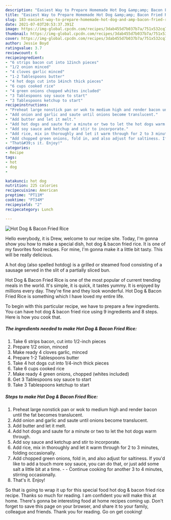 ```yaml
---
description: "Easiest Way to Prepare Homemade Hot Dog &amp;amp; Bacon Fried Rice"
title: "Easiest Way to Prepare Homemade Hot Dog &amp;amp; Bacon Fried Rice"
slug: 183-easiest-way-to-prepare-homemade-hot-dog-and-amp-bacon-fried-rice
date: 2021-07-03T20:53:37.391Z
image: https://img-global.cpcdn.com/recipes/3dab455d7b037b7a/751x532cq70/hot-dog-bacon-fried-rice-recipe-main-photo.jpg
thumbnail: https://img-global.cpcdn.com/recipes/3dab455d7b037b7a/751x532cq70/hot-dog-bacon-fried-rice-recipe-main-photo.jpg
cover: https://img-global.cpcdn.com/recipes/3dab455d7b037b7a/751x532cq70/hot-dog-bacon-fried-rice-recipe-main-photo.jpg
author: Jessie Boyd
ratingvalue: 3.7
reviewcount: 6
recipeingredient:
- "6 strips bacon cut into 12inch pieces"
- "1/2 onion minced"
- "4 cloves garlic minced"
- "1-2 Tablespoons butter"
- "4 hot dogs cut into 14inch thick pieces"
- "6 cups cooked rice"
- "4 green onions chopped whites included"
- "3 Tablespoons soy sauce to start"
- "3 Tablespoons ketchup to start"
recipeinstructions:
- "Preheat large nonstick pan or wok to medium high and render bacon until the fat becomes translucent."
- "Add onion and garlic and saute until onions become translucent."
- "Add butter and let it melt."
- "Add hot dogs and saute for a minute or two to let the hot dogs warm through."
- "Add soy sauce and ketchup and stir to incorporate."
- "Add rice, mix in thoroughly and let it warm through for 2 to 3 minutes, folding occasionally."
- "Add chopped green onions, fold in, and also adjust for saltiness. If you&#39;d like to add a touch more soy sauce, you can do that, or just add some salt a little bit at a time.  Continue cooking for another 3 to 4 minutes, stirring occasionally."
- "That&#39;s it. Enjoy!"
categories:
- Recipe
tags:
- hot
- dog
- 

katakunci: hot dog  
nutrition: 225 calories
recipecuisine: American
preptime: "PT11M"
cooktime: "PT34M"
recipeyield: "2"
recipecategory: Lunch

---
```



![Hot Dog &amp; Bacon Fried Rice](https://img-global.cpcdn.com/recipes/3dab455d7b037b7a/751x532cq70/hot-dog-bacon-fried-rice-recipe-main-photo.jpg)

Hello everybody, it is Drew, welcome to our recipe site. Today, I'm gonna show you how to make a special dish, hot dog &amp; bacon fried rice. It is one of my favorites food recipes. For mine, I'm gonna make it a little bit tasty. This will be really delicious.

A hot dog (also spelled hotdog) is a grilled or steamed food consisting of a sausage served in the slit of a partially sliced bun.

Hot Dog &amp; Bacon Fried Rice is one of the most popular of current trending meals in the world. It's simple, it is quick, it tastes yummy. It is enjoyed by millions every day. They're fine and they look wonderful. Hot Dog &amp; Bacon Fried Rice is something which I have loved my entire life.


To begin with this particular recipe, we have to prepare a few ingredients. You can have hot dog &amp; bacon fried rice using 9 ingredients and 8 steps. Here is how you cook that.

<!--inarticleads1-->

##### The ingredients needed to make Hot Dog &amp; Bacon Fried Rice:

1. Take 6 strips bacon, cut into 1/2-inch pieces
1. Prepare 1/2 onion, minced
1. Make ready 4 cloves garlic, minced
1. Prepare 1-2 Tablespoons butter
1. Take 4 hot dogs cut into 1/4-inch thick pieces
1. Take 6 cups cooked rice
1. Make ready 4 green onions, chopped (whites included)
1. Get 3 Tablespoons soy sauce to start
1. Take 3 Tablespoons ketchup to start




<!--inarticleads2-->

##### Steps to make Hot Dog &amp; Bacon Fried Rice:

1. Preheat large nonstick pan or wok to medium high and render bacon until the fat becomes translucent.
1. Add onion and garlic and saute until onions become translucent.
1. Add butter and let it melt.
1. Add hot dogs and saute for a minute or two to let the hot dogs warm through.
1. Add soy sauce and ketchup and stir to incorporate.
1. Add rice, mix in thoroughly and let it warm through for 2 to 3 minutes, folding occasionally.
1. Add chopped green onions, fold in, and also adjust for saltiness. If you&#39;d like to add a touch more soy sauce, you can do that, or just add some salt a little bit at a time. -  - Continue cooking for another 3 to 4 minutes, stirring occasionally.
1. That&#39;s it. Enjoy!




So that is going to wrap it up for this special food hot dog &amp; bacon fried rice recipe. Thanks so much for reading. I am confident you will make this at home. There's gonna be interesting food at home recipes coming up. Don't forget to save this page on your browser, and share it to your family, colleague and friends. Thank you for reading. Go on get cooking!
